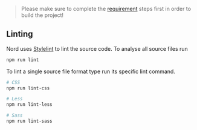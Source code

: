 > Please make sure to complete the [requirement][requirements] steps first in order to build the project!

## Linting

Nord uses [Stylelint][stylelint] to lint the source code. To analyse all source files run

```sh
npm run lint
```

To lint a single source file format type run its specific lint command.

```sh
# CSS
npm run lint-css

# Less
npm run lint-less

# Sass
npm run lint-sass
```

[requirements]: requirements.md

[stylelint]: https://stylelint.io
